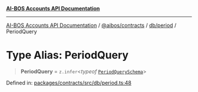 [**AI-BOS Accounts API Documentation**](../../../../../README.md)

***

[AI-BOS Accounts API Documentation](../../../../../README.md) / [@aibos/contracts](../../../README.md) / [db/period](../README.md) / PeriodQuery

# Type Alias: PeriodQuery

> **PeriodQuery** = `z.infer`\<*typeof* [`PeriodQuerySchema`](../variables/PeriodQuerySchema.md)\>

Defined in: [packages/contracts/src/db/period.ts:48](https://github.com/pohlai88/accounts/blob/48103fb36d28b2b9bfb33472b6de2f719773cde9/packages/contracts/src/db/period.ts#L48)
